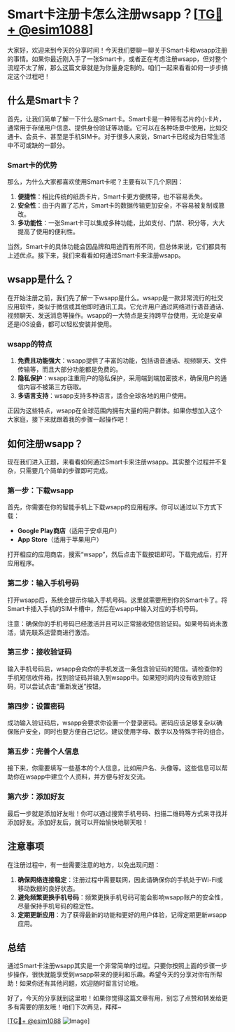 # Smart卡注册卡怎么注册wsapp？[[TG💪+ @esim1088](https://t.me/s/esim1088)]

大家好，欢迎来到今天的分享时间！今天我们要聊一聊关于Smart卡和wsapp注册的事情。如果你最近刚入手了一张Smart卡，或者正在考虑注册wsapp，但对整个流程不太了解，那么这篇文章就是为你量身定制的。咱们一起来看看如何一步步搞定这个过程吧！

## 什么是Smart卡？

首先，让我们简单了解一下什么是Smart卡。Smart卡是一种带有芯片的小卡片，通常用于存储用户信息、提供身份验证等功能。它可以在各种场景中使用，比如交通卡、会员卡、甚至是手机SIM卡。对于很多人来说，Smart卡已经成为日常生活中不可或缺的一部分。

### Smart卡的优势

那么，为什么大家都喜欢使用Smart卡呢？主要有以下几个原因：

1. **便捷性**：相比传统的纸质卡片，Smart卡更方便携带，也不容易丢失。
2. **安全性**：由于内置了芯片，Smart卡的数据传输更加安全，不容易被复制或篡改。
3. **多功能性**：一张Smart卡可以集成多种功能，比如支付、门禁、积分等，大大提高了使用的便利性。

当然，Smart卡的具体功能会因品牌和用途而有所不同，但总体来说，它们都具有上述优点。接下来，我们来看看如何通过Smart卡来注册wsapp。

## wsapp是什么？

在开始注册之前，我们先了解一下wsapp是什么。wsapp是一款非常流行的社交应用软件，类似于微信或其他即时通讯工具。它允许用户通过网络进行语音通话、视频聊天、发送消息等操作。wsapp的一大特点是支持跨平台使用，无论是安卓还是iOS设备，都可以轻松安装并使用。

### wsapp的特点

1. **免费且功能强大**：wsapp提供了丰富的功能，包括语音通话、视频聊天、文件传输等，而且大部分功能都是免费的。
2. **隐私保护**：wsapp注重用户的隐私保护，采用端到端加密技术，确保用户的通信内容不被第三方窃取。
3. **多语言支持**：wsapp支持多种语言，适合全球各地的用户使用。

正因为这些特点，wsapp在全球范围内拥有大量的用户群体。如果你想加入这个大家庭，接下来就跟着我的步骤一起操作吧！

## 如何注册wsapp？

现在我们进入正题，来看看如何通过Smart卡来注册wsapp。其实整个过程并不复杂，只需要几个简单的步骤即可完成。

### 第一步：下载wsapp

首先，你需要在你的智能手机上下载wsapp的应用程序。你可以通过以下方式下载：

- **Google Play商店**（适用于安卓用户）
- **App Store**（适用于苹果用户）

打开相应的应用商店，搜索“wsapp”，然后点击下载按钮即可。下载完成后，打开应用程序。

### 第二步：输入手机号码

打开wsapp后，系统会提示你输入手机号码。这里就需要用到你的Smart卡了。将Smart卡插入手机的SIM卡槽中，然后在wsapp中输入对应的手机号码。

注意：确保你的手机号码已经激活并且可以正常接收短信验证码。如果号码尚未激活，请先联系运营商进行激活。

### 第三步：接收验证码

输入手机号码后，wsapp会向你的手机发送一条包含验证码的短信。请检查你的手机短信收件箱，找到验证码并输入到wsapp中。如果短时间内没有收到验证码，可以尝试点击“重新发送”按钮。

### 第四步：设置密码

成功输入验证码后，wsapp会要求你设置一个登录密码。密码应该足够复杂以确保账户安全，同时也要方便自己记忆。建议使用字母、数字以及特殊字符的组合。

### 第五步：完善个人信息

接下来，你需要填写一些基本的个人信息，比如用户名、头像等。这些信息可以帮助你在wsapp中建立个人资料，并方便与好友交流。

### 第六步：添加好友

最后一步就是添加好友啦！你可以通过搜索手机号码、扫描二维码等方式来寻找并添加好友。添加好友后，就可以开始愉快地聊天啦！

## 注意事项

在注册过程中，有一些需要注意的地方，以免出现问题：

1. **确保网络连接稳定**：注册过程中需要联网，因此请确保你的手机处于Wi-Fi或移动数据的良好状态。
2. **避免频繁更换手机号码**：频繁更换手机号码可能会影响wsapp账户的安全性，尽量保持手机号码的稳定性。
3. **定期更新应用**：为了获得最新的功能和更好的用户体验，记得定期更新wsapp应用。

## 总结

通过Smart卡注册wsapp其实是一个非常简单的过程。只要你按照上面的步骤一步步操作，很快就能享受到wsapp带来的便利和乐趣。希望今天的分享对你有所帮助！如果你还有其他问题，欢迎随时留言讨论哦。

好了，今天的分享就到这里啦！如果你觉得这篇文章有用，别忘了点赞和转发给更多有需要的朋友哦！咱们下次再见，拜拜~

[[TG💪+ @esim1088](https://t.me/s/esim1088) ![Image](https://i.postimg.cc/4NQfJmqS/Snipaste-2025-05-13-00-14-12.png)]